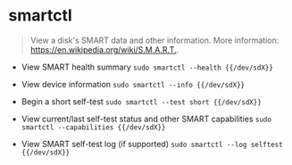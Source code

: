 # smartctl
> View a disk's SMART data and other information.
> More information: <https://en.wikipedia.org/wiki/S.M.A.R.T.>.

- View SMART health summary
`sudo smartctl --health {{/dev/sdX}}`

- View device information
`sudo smartctl --info {{/dev/sdX}}`

- Begin a short self-test
`sudo smartctl --test short {{/dev/sdX}}`

- View current/last self-test status and other SMART capabilities
`sudo smartctl --capabilities {{/dev/sdX}}`

- View SMART self-test log (if supported)
`sudo smartctl --log selftest {{/dev/sdX}}`
